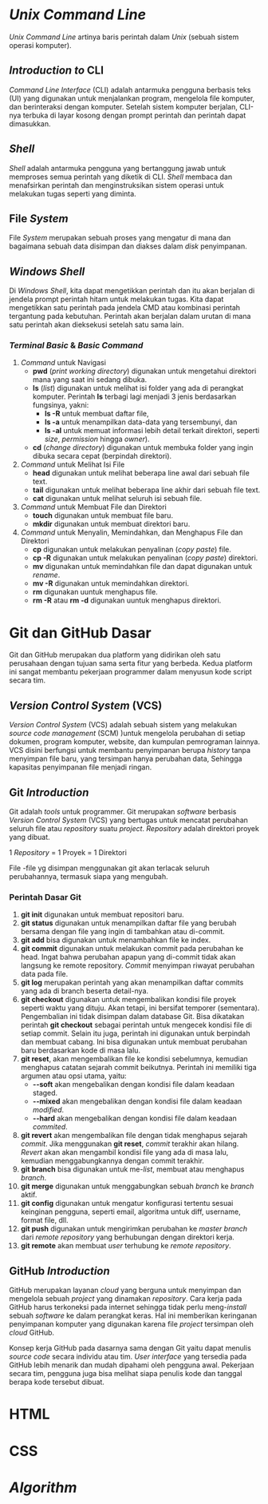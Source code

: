 # *Unix Command Line*
*Unix Command Line* artinya baris perintah dalam *Unix* (sebuah sistem operasi komputer).

## *Introduction to* CLI
*Command Line Interface* (CLI) adalah antarmuka pengguna berbasis teks (UI) yang digunakan untuk menjalankan program, mengelola file komputer, dan berinteraksi dengan komputer. Setelah sistem komputer berjalan, CLI-nya terbuka di layar kosong dengan prompt perintah dan perintah dapat dimasukkan.

## *Shell*
*Shell* adalah antarmuka pengguna yang bertanggung jawab untuk memproses semua perintah yang diketik di CLI. *Shell* membaca dan menafsirkan perintah dan menginstruksikan sistem operasi untuk melakukan tugas seperti yang diminta.

## File *System*
File *System* merupakan sebuah proses yang mengatur di mana dan bagaimana sebuah data disimpan dan diakses dalam *disk* penyimpanan. 

## *Windows Shell*
Di *Windows Shell*, kita dapat mengetikkan perintah dan itu akan berjalan di jendela prompt perintah hitam untuk melakukan tugas. Kita dapat mengetikkan satu perintah pada jendela CMD atau kombinasi perintah tergantung pada kebutuhan. Perintah akan berjalan dalam urutan di mana satu perintah akan dieksekusi setelah satu sama lain.

### *Terminal Basic* & *Basic Command*
1. *Command* untuk Navigasi
   - **pwd** (*print working directory*) digunakan untuk mengetahui direktori mana yang saat ini sedang dibuka.
   - **ls** (*list*) digunakan untuk melihat isi folder yang ada di perangkat komputer. Perintah **ls** terbagi lagi menjadi 3 jenis berdasarkan fungsinya, yakni:
      - **ls -R** untuk membuat daftar file,
      - **ls -a** untuk menampilkan data-data yang tersembunyi, dan
      - **ls -al** untuk memuat informasi lebih detail terkait direktori, seperti *size*, *permission* hingga *owner*).
   - **cd** (*change directory*) digunakan untuk membuka folder yang ingin dibuka secara cepat (berpindah direktori).
2. *Command* untuk Melihat Isi File
   - **head** digunakan untuk melihat beberapa line awal dari sebuah file text.
   - **tail** digunakan untuk melihat beberapa line akhir dari sebuah file text.
   - **cat** digunakan untuk melihat seluruh isi sebuah file.
3. *Command* untuk Membuat File dan Direktori
   - **touch** digunakan untuk membuat file baru.
   - **mkdir** digunakan untuk membuat direktori baru.
4. *Command* untuk Menyalin, Memindahkan, dan Menghapus File dan Direktori
   - **cp** digunakan untuk melakukan penyalinan (*copy paste*) file. 
   - **cp -R** digunakan untuk melakukan penyalinan (*copy paste*) direktori.
   - **mv** digunakan untuk memindahkan file dan dapat digunakan untuk *rename*.
   - **mv -R** digunakan untuk memindahkan direktori.
   - **rm** digunakan uuntuk menghapus file.
   - **rm -R** atau **rm -d** digunakan uuntuk menghapus direktori.


# Git dan GitHub Dasar
Git dan GitHub merupakan dua platform yang didirikan oleh satu perusahaan dengan tujuan sama serta fitur yang berbeda. Kedua platform ini sangat membantu pekerjaan programmer dalam menyusun kode script secara tim.

## *Version Control System* (VCS)
*Version Control System* (VCS) adalah sebuah sistem yang melakukan *source code management* (SCM) )untuk mengelola perubahan di setiap dokumen, program komputer, website, dan kumpulan pemrograman lainnya. VCS disini berfungsi untuk membantu penyimpanan berupa *history* tanpa menyimpan file baru, yang tersimpan hanya perubahan data, Sehingga kapasitas penyimpanan file menjadi ringan.

## Git *Introduction*
Git adalah *tools* untuk programmer. Git merupakan *software* berbasis *Version Control System* (VCS) yang bertugas untuk mencatat perubahan seluruh file atau *repository* suatu *project*.
*Repository* adalah direktori proyek yang dibuat.

1 *Repository* =  1 Proyek = 1 Direktori

File -file yg disimpan menggunakan git akan terlacak seluruh perubahannya, termasuk siapa yang mengubah.

### Perintah Dasar Git
1. **git init** digunakan untuk membuat repositori baru.
2. **git status** digunakan untuk menampilkan daftar file yang berubah bersama dengan file yang ingin di tambahkan atau di-commit.
3. **git add** bisa digunakan untuk menambahkan file ke index.
4. **git commit** digunakan untuk melakukan commit pada perubahan ke head. Ingat bahwa perubahan apapun yang di-commit tidak akan langsung ke remote repository. *Commit* menyimpan riwayat perubahan data pada file.
5. **git log** merupakan perintah yang akan menampilkan daftar commits yang ada di branch beserta detail-nya.
6. **git checkout** digunakan untuk mengembalikan kondisi file proyek seperti waktu yang dituju. Akan tetapi, ini bersifat temporer (sementara). Pengembalian ini tidak disimpan dalam database Git. Bisa dikatakan perintah **git checkout** sebagai perintah untuk mengecek kondisi file di setiap commit. Selain itu juga, perintah ini digunakan untuk berpindah dan membuat cabang. Ini bisa digunakan untuk membuat perubahan baru berdasarkan kode di masa lalu.
7. **git reset**, akan mengembalikan file ke kondisi sebelumnya, kemudian menghapus catatan sejarah commit beikutnya. Perintah ini memiliki tiga argumen atau opsi utama, yaitu:
   - **--soft** akan mengebalikan dengan kondisi file dalam keadaan staged.
   - **--mixed** akan mengebalikan dengan kondisi file dalam keadaan *modified*.
   - **--hard** akan mengebalikan dengan kondisi file dalam keadaan *commited*.
8. **git revert** akan mengembalikan file dengan tidak menghapus sejarah *commit*. Jika menggunakan **git reset**, *commit* terakhir akan hilang. *Revert* akan akan mengambil kondisi file yang ada di masa lalu, kemudian menggabungkannya dengan commit terakhir.
9. **git branch** bisa digunakan untuk me-*list*, membuat atau menghapus *branch*.
10. **git merge** digunakan untuk menggabungkan sebuah *branch* ke *branch* aktif.
11. **git config** digunakan untuk mengatur konfigurasi tertentu sesuai keinginan pengguna, seperti email, algoritma untuk diff, username, format file, dll.
12. **git push** digunakan untuk mengirimkan perubahan ke *master branch* dari *remote repository* yang berhubungan dengan direktori kerja.
13. **git remote** akan membuat *user* terhubung ke *remote repository*.

## GitHub *Introduction*
GitHub merupakan layanan *cloud* yang berguna untuk menyimpan dan mengelola sebuah *project* yang dinamakan *repository*. Cara kerja pada GitHub harus terkoneksi pada internet sehingga tidak perlu meng-*install* sebuah *software* ke dalam perangkat keras. Hal ini memberikan keringanan penyimpanan komputer yang digunakan karena file *project* tersimpan oleh *cloud* GitHub. 

Konsep kerja GitHub pada dasarnya sama dengan Git yaitu dapat menulis *source code* secara individu atau tim. *User interface* yang tersedia pada GitHub lebih menarik dan mudah dipahami oleh pengguna awal. Pekerjaan secara tim, pengguna juga bisa melihat siapa penulis kode dan tanggal berapa kode tersebut dibuat.


# HTML


# CSS

# *Algorithm*

